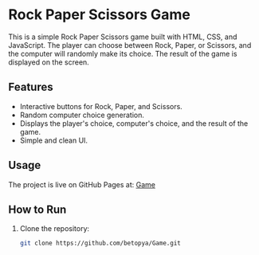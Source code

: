 # Rock Paper Scissors Game
This is a simple Rock Paper Scissors game built with HTML, CSS, and JavaScript. 
The player can choose between Rock, Paper, or Scissors, and the computer will randomly make its choice. 
The result of the game is displayed on the screen.

## Features
- Interactive buttons for Rock, Paper, and Scissors.
- Random computer choice generation.
- Displays the player's choice, computer's choice, and the result of the game.
- Simple and clean UI.

## Usage
The project is live on GitHub Pages at: [Game](https://betopya.github.io/Game/)

## How to Run
1. Clone the repository:
   ```bash
   git clone https://github.com/betopya/Game.git
